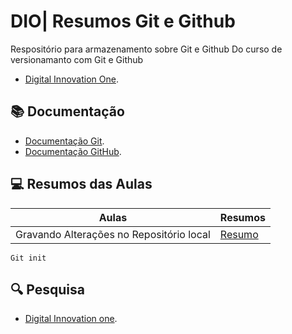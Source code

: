 
# DIO| Resumos Git e Github

Respositório para armazenamento sobre Git e Github
Do curso de versionamanto com Git e Github

- [Digital Innovation One](https://www.dio.me/).

## 📚 Documentação
- [Documentação Git](https://git-scm.com/doc).
- [Documentação GitHub](https://docs.github.com/).

## 💻 Resumos das Aulas

| Aulas | Resumos|
|--------|----------|
| Gravando Alterações no Repositório local| [Resumo]()|

```
Git init
```

## 🔍 Pesquisa

- [Digital Innovation one]().
